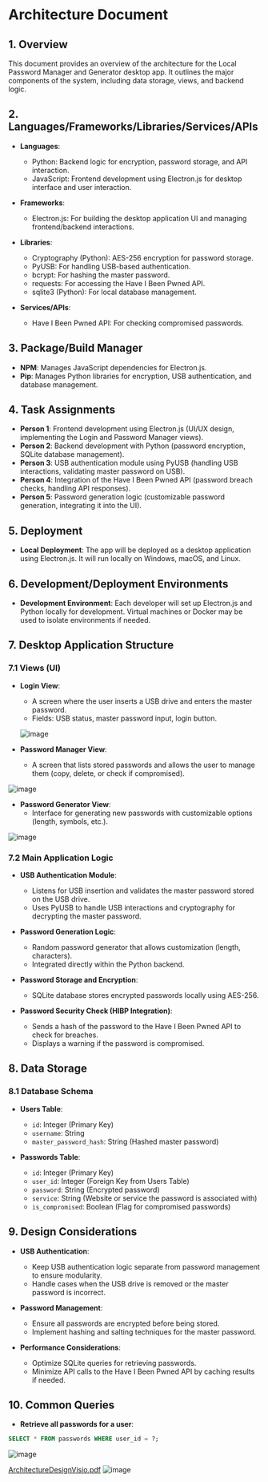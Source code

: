 # Architecture Document

## 1. Overview
This document provides an overview of the architecture for the Local Password Manager and Generator desktop app.
It outlines the major components of the system, including data storage, views, and backend logic.

## 2. Languages/Frameworks/Libraries/Services/APIs
- **Languages**:
  - Python: Backend logic for encryption, password storage, and API interaction.
  - JavaScript: Frontend development using Electron.js for desktop interface and user interaction.

- **Frameworks**:
  - Electron.js: For building the desktop application UI and managing frontend/backend interactions.

- **Libraries**:
  - Cryptography (Python): AES-256 encryption for password storage.
  - PyUSB: For handling USB-based authentication.
  - bcrypt: For hashing the master password.
  - requests: For accessing the Have I Been Pwned API.
  - sqlite3 (Python): For local database management.

- **Services/APIs**:
  - Have I Been Pwned API: For checking compromised passwords.

## 3. Package/Build Manager
- **NPM**: Manages JavaScript dependencies for Electron.js.
- **Pip**: Manages Python libraries for encryption, USB authentication, and database management.

## 4. Task Assignments
- **Person 1**: Frontend development using Electron.js (UI/UX design, implementing the Login and Password Manager views).
- **Person 2**: Backend development with Python (password encryption, SQLite database management).
- **Person 3**: USB authentication module using PyUSB (handling USB interactions, validating master password on USB).
- **Person 4**: Integration of the Have I Been Pwned API (password breach checks, handling API responses).
- **Person 5**: Password generation logic (customizable password generation, integrating it into the UI).

## 5. Deployment
- **Local Deployment**: The app will be deployed as a desktop application using Electron.js. 
  It will run locally on Windows, macOS, and Linux.

## 6. Development/Deployment Environments
- **Development Environment**: Each developer will set up Electron.js and Python locally for development.
  Virtual machines or Docker may be used to isolate environments if needed.

## 7. Desktop Application Structure
### 7.1 Views (UI)
- **Login View**:
  - A screen where the user inserts a USB drive and enters the master password.
  - Fields: USB status, master password input, login button.
  
  ![image](https://github.com/user-attachments/assets/d871237b-870c-4c8c-adca-b3f7e08abc72)

- **Password Manager View**:
  - A screen that lists stored passwords and allows the user to manage them (copy, delete, or check if compromised).

![image](https://github.com/user-attachments/assets/6267bc36-aafc-4f68-b9e4-ca0f85f1ddd5)

- **Password Generator View**:
  - Interface for generating new passwords with customizable options (length, symbols, etc.).

![image](https://github.com/user-attachments/assets/6e1b97d6-8e5c-4186-8222-da067157905b)


### 7.2 Main Application Logic
- **USB Authentication Module**:
  - Listens for USB insertion and validates the master password stored on the USB drive.
  - Uses PyUSB to handle USB interactions and cryptography for decrypting the master password.

- **Password Generation Logic**:
  - Random password generator that allows customization (length, characters).
  - Integrated directly within the Python backend.

- **Password Storage and Encryption**:
  - SQLite database stores encrypted passwords locally using AES-256.

- **Password Security Check (HIBP Integration)**:
  - Sends a hash of the password to the Have I Been Pwned API to check for breaches.
  - Displays a warning if the password is compromised.

## 8. Data Storage
### 8.1 Database Schema
- **Users Table**:
  - `id`: Integer (Primary Key)
  - `username`: String
  - `master_password_hash`: String (Hashed master password)

- **Passwords Table**:
  - `id`: Integer (Primary Key)
  - `user_id`: Integer (Foreign Key from Users Table)
  - `password`: String (Encrypted password)
  - `service`: String (Website or service the password is associated with)
  - `is_compromised`: Boolean (Flag for compromised passwords)

## 9. Design Considerations
- **USB Authentication**:
  - Keep USB authentication logic separate from password management to ensure modularity.
  - Handle cases when the USB drive is removed or the master password is incorrect.
  
- **Password Management**:
  - Ensure all passwords are encrypted before being stored.
  - Implement hashing and salting techniques for the master password.

- **Performance Considerations**:
  - Optimize SQLite queries for retrieving passwords.
  - Minimize API calls to the Have I Been Pwned API by caching results if needed.

## 10. Common Queries
- **Retrieve all passwords for a user**:
```SQL
SELECT * FROM passwords WHERE user_id = ?;

```
![image](https://github.com/user-attachments/assets/e93fb89b-995a-476b-b8ae-7553c12d2ec0)

[ArchitectureDesignVisio.pdf](https://github.com/user-attachments/files/17300222/ArchitectureDesignVisio.pdf)
![image](https://github.com/user-attachments/assets/f25d36f3-96ed-4b69-a2e5-1c11fd53244c)



